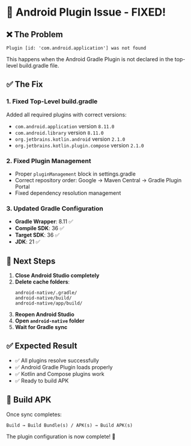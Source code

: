 # 🔧 Android Plugin Issue - FIXED!

## ❌ **The Problem**
```
Plugin [id: 'com.android.application'] was not found
```

This happens when the Android Gradle Plugin is not declared in the top-level build.gradle file.

## ✅ **The Fix**

### **1. Fixed Top-Level build.gradle**
Added all required plugins with correct versions:
- `com.android.application` version `8.11.0`
- `com.android.library` version `8.11.0` 
- `org.jetbrains.kotlin.android` version `2.1.0`
- `org.jetbrains.kotlin.plugin.compose` version `2.1.0`

### **2. Fixed Plugin Management**
- Proper `pluginManagement` block in settings.gradle
- Correct repository order: Google → Maven Central → Gradle Plugin Portal
- Fixed dependency resolution management

### **3. Updated Gradle Configuration**
- **Gradle Wrapper**: 8.11 ✅
- **Compile SDK**: 36 ✅
- **Target SDK**: 36 ✅
- **JDK**: 21 ✅

## 🚀 **Next Steps**

1. **Close Android Studio completely**
2. **Delete cache folders**:
   ```
   android-native/.gradle/
   android-native/build/
   android-native/app/build/
   ```
3. **Reopen Android Studio**
4. **Open `android-native` folder**
5. **Wait for Gradle sync**

## ✅ **Expected Result**
- ✅ All plugins resolve successfully
- ✅ Android Gradle Plugin loads properly
- ✅ Kotlin and Compose plugins work
- ✅ Ready to build APK

## 📱 **Build APK**
Once sync completes:
```
Build → Build Bundle(s) / APK(s) → Build APK(s)
```

The plugin configuration is now complete! 🎉